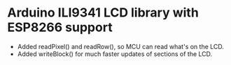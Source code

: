 # Arduino ILI9341 LCD library with ESP8266 support

* Added readPixel() and readRow(), so MCU can read what's on the LCD.
* Added writeBlock() for much faster updates of sections of the LCD.
